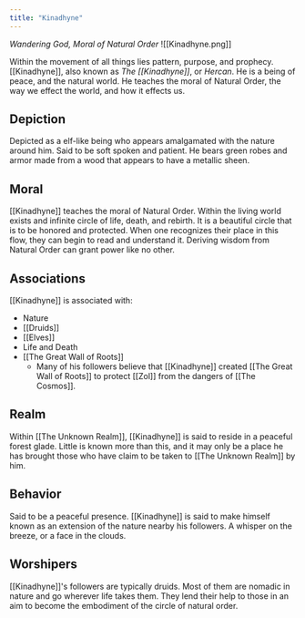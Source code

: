 ```yaml
---
title: "Kinadhyne"
---
```

*Wandering God, Moral of Natural Order*
![[Kinadhyne.png]]

Within the movement of all things lies pattern, purpose, and prophecy. [[Kinadhyne]], also known as *The [[Kinadhyne]]*, or *Hercan*. He is a being of peace, and the natural world. He teaches the moral of Natural Order, the way we effect the world, and how it effects us.

## Depiction
Depicted as a elf-like being who appears amalgamated with the nature around him. Said to be soft spoken and patient. He bears green robes and armor made from a wood that appears to have a metallic sheen.

## Moral
[[Kinadhyne]] teaches the moral of Natural Order. Within the living world exists and infinite circle of life, death, and rebirth. It is a beautiful circle that is to be honored and protected. When one recognizes their place in this flow, they can begin to read and understand it. Deriving wisdom from Natural Order can grant power like no other.

## Associations
[[Kinadhyne]] is associated with:
- Nature
- [[Druids]]
- [[Elves]]
- Life and Death
- [[The Great Wall of Roots]]
	- Many of his followers believe that [[Kinadhyne]] created [[The Great Wall of Roots]] to protect [[Zol]] from the dangers of [[The Cosmos]].

## Realm
Within [[The Unknown Realm]], [[Kinadhyne]] is said to reside in a peaceful forest glade. Little is known more than this, and it may only be a place he has brought those who have claim to be taken to [[The Unknown Realm]] by him.

## Behavior
Said to be a peaceful presence. [[Kinadhyne]] is said to make himself known as an extension of the nature nearby his followers. A whisper on the breeze, or a face in the clouds.

## Worshipers
[[Kinadhyne]]'s followers are typically druids. Most of them are nomadic in nature and go wherever life takes them. They lend their help to those in an aim to become the embodiment of the circle of natural order.